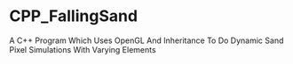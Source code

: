 # CPP_FallingSand
A C++ Program Which Uses OpenGL And Inheritance To Do Dynamic Sand Pixel Simulations With Varying Elements
